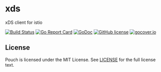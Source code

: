 # xds

xDS client for istio

[![Build Status](https://travis-ci.org/wzshiming/xds.svg?branch=master)](https://travis-ci.org/wzshiming/xds)
[![Go Report Card](https://goreportcard.com/badge/github.com/wzshiming/xds)](https://goreportcard.com/report/github.com/wzshiming/xds)
[![GoDoc](https://godoc.org/github.com/wzshiming/xds?status.svg)](https://godoc.org/github.com/wzshiming/xds)
[![GitHub license](https://img.shields.io/github/license/wzshiming/xds.svg)](https://github.com/wzshiming/xds/blob/master/LICENSE)
[![gocover.io](https://gocover.io/_badge/github.com/wzshiming/xds)](https://gocover.io/github.com/wzshiming/xds)

## License

Pouch is licensed under the MIT License. See [LICENSE](https://github.com/wzshiming/xds/blob/master/LICENSE) for the full license text.
